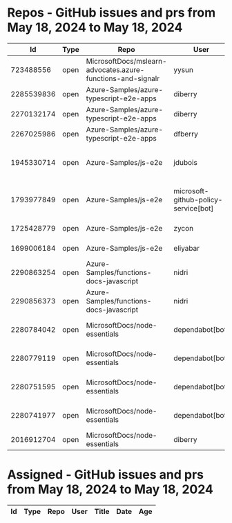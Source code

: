 # Repos - GitHub issues and prs from May 18, 2024 to May 18, 2024
|Id|Type|Repo|User|Title|Date|Age|
|--|--|--|--|--|--|--|
|723488556|open|MicrosoftDocs/mslearn-advocates.azure-functions-and-signalr|yysun| [connection.send vs axios](https://api.github.com/repos/MicrosoftDocs/mslearn-advocates.azure-functions-and-signalr/issues/16)|2020-10-16T19:42:14Z|1310|
|2285539836|open|Azure-Samples/azure-typescript-e2e-apps|diberry| [Azure SQL quickstarts](https://api.github.com/repos/Azure-Samples/azure-typescript-e2e-apps/issues/64)|2024-05-08T12:58:54Z|10|
|2270132174|open|Azure-Samples/azure-typescript-e2e-apps|diberry| [Assistant function call](https://api.github.com/repos/Azure-Samples/azure-typescript-e2e-apps/issues/63)|2024-04-29T22:58:49Z|19|
|2267025986|open|Azure-Samples/azure-typescript-e2e-apps|dfberry| [Convert eslintignore to eslint "ignores" property](https://api.github.com/repos/Azure-Samples/azure-typescript-e2e-apps/issues/62)|2024-04-27T13:52:38Z|21|
|1945330714|open|Azure-Samples/js-e2e|jdubois| [This repo doesn't meet the "durable ownership minimums" for Microsoft compliance](https://api.github.com/repos/Azure-Samples/js-e2e/issues/55)|2023-10-16T14:19:48Z|215|
|1793977849|open|Azure-Samples/js-e2e|microsoft-github-policy-service[bot]| [FabricBot: Onboarding to GitOps.ResourceManagement because of FabricBot decommissioning](https://api.github.com/repos/Azure-Samples/js-e2e/issues/54)|2023-07-07T18:01:49Z|316|
|1725428779|open|Azure-Samples/js-e2e|zycon| [Method changed to beginStart](https://api.github.com/repos/Azure-Samples/js-e2e/issues/53)|2023-05-25T09:20:31Z|359|
|1699006184|open|Azure-Samples/js-e2e|eliyabar| [Update create-vm.js](https://api.github.com/repos/Azure-Samples/js-e2e/issues/52)|2023-05-07T10:47:32Z|377|
|2290863254|open|Azure-Samples/functions-docs-javascript|nidri| [Update README.md to update references to http triggers](https://api.github.com/repos/Azure-Samples/functions-docs-javascript/issues/9)|2024-05-11T11:56:21Z|7|
|2290856373|open|Azure-Samples/functions-docs-javascript|nidri| [Update httpTriggerRoute.js to use 'context' instead of 'console' for …](https://api.github.com/repos/Azure-Samples/functions-docs-javascript/issues/8)|2024-05-11T11:47:20Z|7|
|2280784042|open|MicrosoftDocs/node-essentials|dependabot[bot]| [chore(deps-dev): bump eslint from 8.57.0 to 9.2.0 in /nodejs-files](https://api.github.com/repos/MicrosoftDocs/node-essentials/issues/104)|2024-05-06T12:36:50Z|12|
|2280779119|open|MicrosoftDocs/node-essentials|dependabot[bot]| [chore(deps-dev): bump eslint from 8.57.0 to 9.2.0 in /nodejs-intro](https://api.github.com/repos/MicrosoftDocs/node-essentials/issues/103)|2024-05-06T12:34:18Z|12|
|2280751595|open|MicrosoftDocs/node-essentials|dependabot[bot]| [chore(deps-dev): bump eslint from 8.57.0 to 9.2.0 in /nodejs-http](https://api.github.com/repos/MicrosoftDocs/node-essentials/issues/102)|2024-05-06T12:19:35Z|12|
|2280741977|open|MicrosoftDocs/node-essentials|dependabot[bot]| [chore(deps-dev): bump eslint from 8.57.0 to 9.2.0 in /nodejs-debug](https://api.github.com/repos/MicrosoftDocs/node-essentials/issues/101)|2024-05-06T12:14:31Z|12|
|2016912704|open|MicrosoftDocs/node-essentials|diberry| [Best practice for updates](https://api.github.com/repos/MicrosoftDocs/node-essentials/issues/47)|2023-11-29T15:58:58Z|171|
# Assigned - GitHub issues and prs from May 18, 2024 to May 18, 2024
|Id|Type|Repo|User|Title|Date|Age|
|--|--|--|--|--|--|--|
